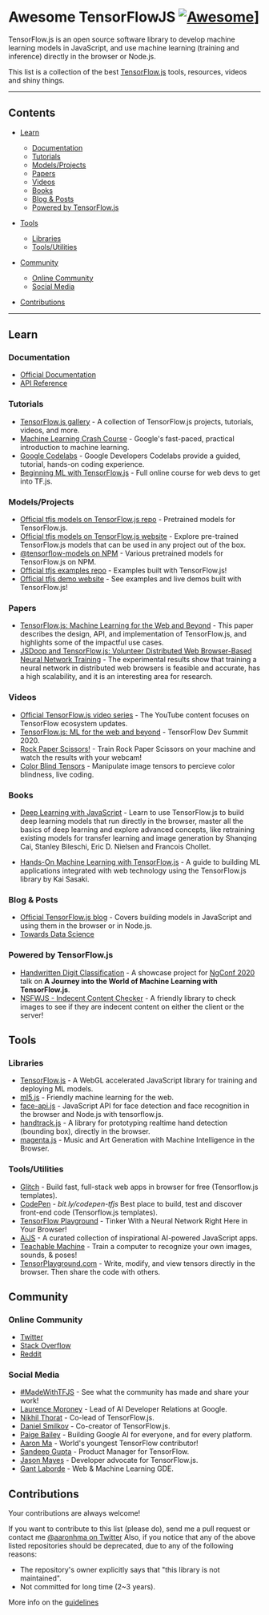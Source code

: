 # Awesome TensorFlowJS [![Awesome](https://awesome.re/badge.svg)](https://awesome.re)]

TensorFlow.js is an open source software library to develop machine learning models in JavaScript, and use machine learning
(training and inference) directly in the browser or Node.js.

This list is a collection of the best [TensorFlow.js](https://www.tensorflow.org/js) tools, resources, videos and shiny things.

---

## Contents

- [Learn](#learn)
  - [Documentation](#documentation)
  - [Tutorials](#tutorials)
  - [Models/Projects](#modelsprojects)
  - [Papers](#papers)
  - [Videos](#videos)
  - [Books](#books)
  - [Blog & Posts](#blog--posts)
  - [Powered by TensorFlow.js](#powered-by-tensorflowjs)

- [Tools](#tools)
  - [Libraries](#libraries)
  - [Tools/Utilities](#toolsutilities)

- [Community](#community)
  - [Online Community](#online-community)
  - [Social Media](#social-media)

- [Contributions](#contributions)

---

## Learn

### Documentation

- [Official Documentation](https://www.tensorflow.org/js/guide)
- [API Reference](https://js.tensorflow.org/api/latest/)


### Tutorials

- [TensorFlow.js gallery](https://github.com/tensorflow/tfjs/blob/master/GALLERY.md) -  A collection of TensorFlow.js projects, tutorials, videos, and more.
- [Machine Learning Crash Course](https://developers.google.com/machine-learning/crash-course/) - Google's fast-paced, practical introduction to machine learning.
- [Google Codelabs](https://codelabs.developers.google.com/) - Google Developers Codelabs provide a guided, tutorial, hands-on coding experience.
- [Beginning ML with TensorFlow.js](https://academy.infinite.red/p/beginning-machine-learning-with-tensorflow-js) - Full online course for web devs to get into TF.js.


### Models/Projects

- [Official tfjs models on TensorFlow.js repo](https://github.com/tensorflow/tfjs-models) - Pretrained models for TensorFlow.js.
- [Official tfjs models on TensorFlow.js website](https://www.tensorflow.org/js/models) - Explore pre-trained TensorFlow.js models that can be used in any project out of the box.
- [@tensorflow-models on NPM](https://www.npmjs.com/search?q=%40tensorflow-models) - Various pretrained models for TensorFlow.js on NPM.
- [Official tfjs examples repo](https://github.com/tensorflow/tfjs-examples) - Examples built with TensorFlow.js!
- [Official tfjs demo website](https://www.tensorflow.org/js/demos) - See examples and live demos built with TensorFlow.js!


### Papers

- [TensorFlow.js: Machine Learning for the Web and Beyond](https://arxiv.org/abs/1901.05350) - This paper describes the design, API, and implementation of TensorFlow.js, and highlights some of the impactful use cases.
- [JSDoop and TensorFlow.js: Volunteer Distributed Web Browser-Based Neural Network Training](https://arxiv.org/abs/1910.07402) - The experimental results show that training a neural network in distributed web browsers is feasible and accurate, has a high scalability, and it is an interesting area for research.


### Videos

- [Official TensorFlow.js video series](https://www.youtube.com/playlist?reload=9&list=PLs6AluHXaQnjeI6jzDkpKXvbPj31i4GgF) - The YouTube content focuses on TensorFlow ecosystem updates.
- [TensorFlow.js: ML for the web and beyond](https://youtu.be/iH9CS-QYmZs) - TensorFlow Dev Summit 2020.
- [Rock Paper Scissors!](https://www.youtube.com/watch?v=y4pfTQJaUJU) - Train Rock Paper Scissors on your machine and watch the results with your webcam!
- [Color Blind Tensors](https://www.youtube.com/watch?v=X55m9eS5UFU) - Manipulate image tensors to percieve color blindness, live coding.


### Books

- [Deep Learning with JavaScript](https://www.manning.com/books/deep-learning-with-javascript) - Learn to use TensorFlow.js to build deep learning models that run directly in the browser, master all the basics of deep learning and explore advanced concepts, like retraining existing models for transfer learning and image generation by Shanqing Cai, Stanley Bileschi, Eric D. Nielsen and Francois Chollet.

- [Hands-On Machine Learning with TensorFlow.js](https://www.amazon.com/Hands-Machine-Learning-TensorFlow-js-applications/dp/1838821732) - A guide to building ML applications integrated with web technology using the TensorFlow.js library by Kai Sasaki.


### Blog & Posts

- [Official TensorFlow.js blog](https://blog.tensorflow.org/search?label=TensorFlow.js&max-results=20) - Covers building models in JavaScript and using them in the browser or in Node.js.
- [Towards Data Science](https://towardsdatascience.com/search?q=tensorflow.js)



### Powered by TensorFlow.js

- [Handwritten Digit Classification](https://github.com/aaronhma/ngconf-2020) - A showcase project for [NgConf 2020](https://www.ng-conf.org/) talk on **A Journey into the World of Machine Learning with TensorFlow.js**.
- [NSFWJS - Indecent Content Checker](https://github.com/infinitered/nsfwjs) - A friendly library to check images to see if they are indecent content on either the client or the server!


## Tools

### Libraries

- [TensorFlow.js](https://github.com/tensorflow/tfjs) - A WebGL accelerated JavaScript library for training and deploying ML models.
- [ml5.js](https://ml5js.org/) - Friendly machine learning for the web.
- [face-api.js](https://github.com/justadudewhohacks/face-api.js) - JavaScript API for face detection and face recognition in the browser and Node.js with tensorflow.js.
- [handtrack.js](https://github.com/victordibia/handtrack.js/) - A library for prototyping realtime hand detection (bounding box), directly in the browser.
- [magenta.js](https://magenta.tensorflow.org/get-started/#magenta-js) - Music and Art Generation with Machine Intelligence in the Browser.


### Tools/Utilities

- [Glitch](https://glitch.com/@TensorFlowJS) - Build fast, full-stack web apps in browser for free (Tensorflow.js templates).
- [CodePen](https://codepen.io) - *bit.ly/codepen-tfjs* Best place to build, test and discover front-end code (Tensorflow.js templates).
- [TensorFlow Playground](https://playground.tensorflow.org) - Tinker With a Neural Network Right Here in Your Browser!
- [AiJS](https://aijs.rocks/) - A curated collection of inspirational AI-powered JavaScript apps.
- [Teachable Machine](https://teachablemachine.withgoogle.com/) - Train a computer to recognize your own images, sounds, & poses!
- [TensorPlayground.com](https://www.tensorplayground.com/1.0.0/) - Write, modify, and view tensors directly in the browser. Then share the code with others.


## Community

### Online Community

- [Twitter](https://twitter.com/tensorflow)
- [Stack Overflow](https://stackoverflow.com/questions/tagged/tensorflow.js)
- [Reddit](https://www.reddit.com/r/TensorFlowJS)


### Social Media

- [#MadeWithTFJS](https://twitter.com/hashtag/MadeWithTFJS) - See what the community has made and share your work!
- [Laurence Moroney](https://twitter.com/lmoroney) - Lead of AI Developer Relations at Google.
- [Nikhil Thorat](https://twitter.com/nsthorat) - Co-lead of TensorFlow.js.
- [Daniel Smilkov](https://twitter.com/dsmilkov) - Co-creator of TensorFlow.js.
- [Paige Bailey](https://twitter.com/DynamicWebPaige) - Building
Google AI for everyone, and for every platform.
- [Aaron Ma](https://twitter.com/aaronhma) - World's youngest TensorFlow contributor!
- [Sandeep Gupta](https://twitter.com/TheSandeepGupta) - Product Manager for TensorFlow.
- [Jason Mayes](https://twitter.com/jason_mayes) - Developer advocate for TensorFlow.js.
- [Gant Laborde](https://twitter.com/GantLaborde) - Web & Machine Learning GDE.

## Contributions

Your contributions are always welcome!

If you want to contribute to this list (please do), send me a pull request or contact me [@aaronhma on Twitter](https://twitter.com/aaronhma)
Also, if you notice that any of the above listed repositories should be deprecated, due to any of the following reasons:

- The repository's owner explicitly says that "this library is not maintained".
- Not committed for long time (2~3 years).

More info on the [guidelines](CONTRIBUTING.md)
